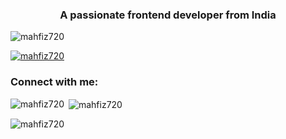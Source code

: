 <h3 align="center">A passionate frontend developer from India</h3>

<p align="left"> <img src="https://komarev.com/ghpvc/?username=mahfiz720&label=Profile%20views&color=0e75b6&style=flat" alt="mahfiz720" /> </p>

<p align="left"> <a href="https://github.com/ryo-ma/github-profile-trophy"><img src="https://github-profile-trophy.vercel.app/?username=mahfiz720" alt="mahfiz720" /></a> </p>

<h3 align="left">Connect with me:</h3>
<p align="left">
</p>

<p><img align="left" src="https://github-readme-stats.vercel.app/api/top-langs?username=mahfiz720&show_icons=true&locale=en&layout=compact" alt="mahfiz720" /></p>

<p>&nbsp;<img align="center" src="https://github-readme-stats.vercel.app/api?username=mahfiz720&show_icons=true&locale=en" alt="mahfiz720" /></p>

<p><img align="center" src="https://github-readme-streak-stats.herokuapp.com/?user=mahfiz720&" alt="mahfiz720" /></p>
